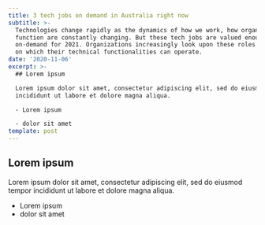 ```yaml
---
title: 3 tech jobs on demand in Australia right now
subtitle: >-
  Technologies change rapidly as the dynamics of how we work, how organizations
  function are constantly changing. But these tech jobs are valued enough to be
  on-demand for 2021. Organizations increasingly look upon these roles as a base
  on which their technical functionalities can operate.
date: '2020-11-06'
excerpt: >-
  ## Lorem ipsum

  Lorem ipsum dolor sit amet, consectetur adipiscing elit, sed do eiusmod tempor
  incididunt ut labore et dolore magna aliqua.

  - Lorem ipsum

  - dolor sit amet
template: post
---
```

## Lorem ipsum
Lorem ipsum dolor sit amet, consectetur adipiscing elit, sed do eiusmod tempor incididunt ut labore et dolore magna aliqua.
- Lorem ipsum
- dolor sit amet